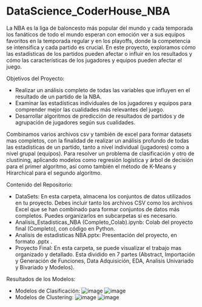 # DataScience_CoderHouse_NBA
La NBA es la liga de baloncesto más popular del mundo y cada temporada los fanáticos de todo el mundo esperan con emoción ver a sus equipos favoritos en la temporada regular y en los playoffs, donde la competencia se intensifica y cada partido es crucial. En este proyecto, exploramos cómo las estadísticas de los partidos pueden afectar o influir en los resultados y cómo las características de los jugadores y equipos pueden afectar el juego.

Objetivos del Proyecto:

* Realizar un análisis completo de todas las variables que influyen en el resultado de un partido de la NBA.
* Examinar las estadísticas individuales de los jugadores y equipos para comprender mejor las cualidades más relevantes del juego.
* Desarrollar algoritmos de predicción de resultados de partidos y de agrupación de jugadores según sus cualidades.
 
 Combinamos varios archivos csv y también de excel para formar datasets mas completos, con la finalidad de realizar un análisis profundo de todas las estadísticas de un partido, tanto a nivel individual (jugadores) como a nivel grupal (equipos). Para resolver un problema de clasificación y otro de clustining, aplicando modelos como regresión logística y árbol de decisión para el primer algoritmo, así como también el método de K-Means y Hirarchical para el segundo algoritmo.

Contenido del Repositorio:

* DataSets: En esta carpeta, almacena los conjuntos de datos utilizados en tu proyecto. Debes incluir tanto los archivos CSV como los archivos Excel que se han combinado para formar conjuntos de datos más completos. Puedes organizarlos en subcarpetas si es necesario.
* Analisis_Estadisticas_NBA (Completo_Colab).ipynb: Colab del proyecto final (Completo), con código en Python.
* Analisis de estadisticas NBA.pptx: Presentación del proyecto, en formato .pptx .
* Proyecto Final: En esta carpeta, se puede visualizar el trabajo mas organizado y detallado. Esta dividido en 7 partes (Abstract, Importación y Generación de Funciones, Data Adquisición, EDA, Analisis Univariado y Bivariado y Modelos).

Resultados de los Modelos:

* Modelos de Clasificación:
![image](https://github.com/Germanlopezbucar/DataScience_CoderHouse_NBA/assets/116103306/1cecb721-df23-40e2-9e74-7ec3d22b48b7) ![image](https://github.com/Germanlopezbucar/DataScience_CoderHouse_NBA/assets/116103306/b21af09a-fd70-4cf7-8135-cac54d7d735d)
* Modelos de Clustering:
![image](https://github.com/Germanlopezbucar/DataScience_CoderHouse_NBA/assets/116103306/6ab489b1-689e-45cf-b3c0-701088a6a7c2) ![image](https://github.com/Germanlopezbucar/DataScience_CoderHouse_NBA/assets/116103306/b495bc24-c9ad-4087-9bbb-d2322230c687)



 
